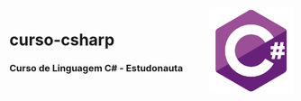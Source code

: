 <img src="https://github.com/devicons/devicon/blob/master/icons/csharp/csharp-original.svg" align="right" width="150">

# curso-csharp
 
<h3>Curso de Linguagem C# - Estudonauta</h3>
<br>
